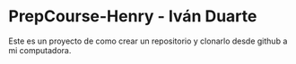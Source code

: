 # PrepCourse-Henry - Iván Duarte
Este es un proyecto de como crear un repositorio y clonarlo desde github a mi computadora.
